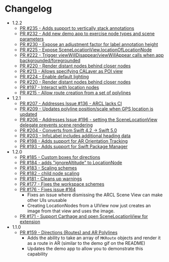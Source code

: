 # Changelog
- 1.2.2
    - [PR #235 - Adds support to vertically stack annotations](https://github.com/ProjectDent/ARKit-CoreLocation/pull/235)
    - [PR #232 - Add new demo app to exercise node types and scene parameters](https://github.com/ProjectDent/ARKit-CoreLocation/pull/232)
    - [PR #230 - Expose an adjustment factor for label annotation height](https://github.com/ProjectDent/ARKit-CoreLocation/pull/230)
    - [PR #225 - Expose SceneLocationView.locationOfLocationNode ](https://github.com/ProjectDent/ARKit-CoreLocation/pull/225)
    - [PR #222 - Trigger viewWillDisappear/viewWillAppear calls when app backgrounded/foregrounded](https://github.com/ProjectDent/ARKit-CoreLocation/pull/222)
    - [PR #220 - Render distant nodes behind closer nodes ](https://github.com/ProjectDent/ARKit-CoreLocation/pull/220)
    - [PR #213 - Allows specifying CALayer as POI view](https://github.com/ProjectDent/ARKit-CoreLocation/pull/213)
    - [PR #224 - Enable default lighting ](https://github.com/ProjectDent/ARKit-CoreLocation/pull/224)
    - [PR #220 - Render distant nodes behind closer nodes ](https://github.com/ProjectDent/ARKit-CoreLocation/pull/220)
    - [PR #197 - Interact with location nodes](https://github.com/ProjectDent/ARKit-CoreLocation/pull/197)
    - [PR #215 - Allow route creation from a set of polylines](https://github.com/ProjectDent/ARKit-CoreLocation/pull/215)
- 1.2.1
    - [PR #207 - Addresses Issue #136 - ARCL lacks CI ](https://github.com/ProjectDent/ARKit-CoreLocation/pull/207)
    - [PR #209 - Updates polyline position/scale when GPS location is updated](https://github.com/ProjectDent/ARKit-CoreLocation/pull/209)
    - [PR #206 - Addresses Issue #196 - setting the SceneLocationView delegate prevents scene rendering](https://github.com/ProjectDent/ARKit-CoreLocation/pull/206)
    - [PR #204 - Converts from Swift 4.2 -> Swift 5.0](https://github.com/ProjectDent/ARKit-CoreLocation/pull/204)
    - [PR #203 - InfoLabel includes additional heading data](https://github.com/ProjectDent/ARKit-CoreLocation/pull/203)
    - [PR #198 - Adds support for AR Orientation Tracking](https://github.com/ProjectDent/ARKit-CoreLocation/pull/198)
    - [PR #193 - Adds support for Swift Package Manager](https://github.com/ProjectDent/ARKit-CoreLocation/pull/193)
- 1.2.0 
    - [PR #185 - Custom boxes for directions](https://github.com/ProjectDent/ARKit-CoreLocation/pull/185/files)
    - [PR #184 - adds "ignoreAltitude" to LocationNode](https://github.com/ProjectDent/ARKit-CoreLocation/pull/184)
    - [PR #183 - Scaling schemes](https://github.com/ProjectDent/ARKit-CoreLocation/pull/183)
    - [PR #182 - child node scaling](https://github.com/ProjectDent/ARKit-CoreLocation/pull/182)
    - [PR #181 - Cleans up warnings](https://github.com/ProjectDent/ARKit-CoreLocation/pull/181)
    - [PR #177 - Fixes the workspace schemes](https://github.com/ProjectDent/ARKit-CoreLocation/pull/177)
    - [PR #176 - Fixes issue #164](https://github.com/ProjectDent/ARKit-CoreLocation/pull/176)
        - Fixes an issue where dismissing the ARCL Scene View can make other UIs unusable
        - Creating LocationNodes from a UIView now just creates an image from that view and uses the image.
    - [PR #171 - Support Carthage and open SceneLocationView for extension](https://github.com/ProjectDent/ARKit-CoreLocation/pull/171)
- 1.1.0
    - [PR #159 - Directions (Routes) and AR Polylines](https://github.com/ProjectDent/ARKit-CoreLocation/pull/159)
        - Adds the ability to take an array of `MKRoute` objects and render it as a route in AR (similar to the demo gif on the README)
        - Updates the demo app to allow you to demonstrate this capability
